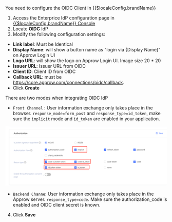 <IntegrationDetailCard :title="`Configur OIDC Client in {{$localeConfig.brandName}}`">

You need to configure the OIDC Client in {{$localeConfig.brandName}}

1. Access the Enterprice IdP configuration page in [{{$localeConfig.brandName}} Console](https://console.approw.com)
2. Locate **OIDC** IdP
3. Modify the following configuration settings:
  - **Link label**: Must be Identical
  - **Display Name**: will show a button name as "login via {Display Name}" on Approw Login UI
  - **Logo URL**: will  show the logo on Approw Login UI. Image size 20 \* 20
  - **Issuer URL**: Issuer URL from OIDC
  - **Client ID**: Client ID from OIDC
  - **Callback URL**: must be https://core.approw.com/connections/oidc/callback.
  - Click **Create**

There are two modes when integrating  OIDC IdP

- `Front Channel` : User information exchange only takes place in the browser. `response_mode=form_post` and `response_type=id_token`, make sure the `implicit` mode and `id_token` are enabled in your application.

![](./images/oidc1.png)

- `Backend Channe`: User information exchange only takes place in the Approw server. `response_type=code`. Make sure the authorization_code is enabled and OIDC client secret is known.


4. Click **Save**

</IntegrationDetailCard>
